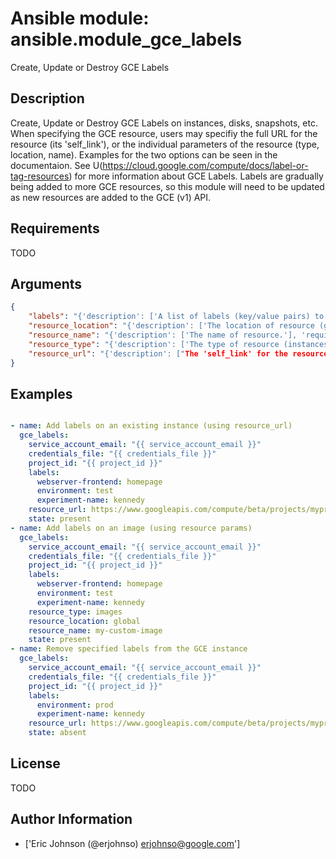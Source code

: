 # Ansible module: ansible.module_gce_labels


Create, Update or Destroy GCE Labels

## Description

Create, Update or Destroy GCE Labels on instances, disks, snapshots, etc. When specifying the GCE resource, users may specifiy the full URL for the resource (its 'self_link'), or the individual parameters of the resource (type, location, name). Examples for the two options can be seen in the documentaion. See U(https://cloud.google.com/compute/docs/label-or-tag-resources) for more information about GCE Labels. Labels are gradually being added to more GCE resources, so this module will need to be updated as new resources are added to the GCE (v1) API.

## Requirements

TODO

## Arguments

``` json
{
    "labels": "{'description': ['A list of labels (key/value pairs) to add or remove for the resource.'], 'required': False}",
    "resource_location": "{'description': ['The location of resource (global, us-central1-f, etc.)'], 'required': False}",
    "resource_name": "{'description': ['The name of resource.'], 'required': False}",
    "resource_type": "{'description': ['The type of resource (instances, disks, snapshots, images)'], 'required': False}",
    "resource_url": "{'description': ["The 'self_link' for the resource (instance, disk, snapshot, etc)"], 'required': False}",
}
```

## Examples


``` yaml

- name: Add labels on an existing instance (using resource_url)
  gce_labels:
    service_account_email: "{{ service_account_email }}"
    credentials_file: "{{ credentials_file }}"
    project_id: "{{ project_id }}"
    labels:
      webserver-frontend: homepage
      environment: test
      experiment-name: kennedy
    resource_url: https://www.googleapis.com/compute/beta/projects/myproject/zones/us-central1-f/instances/example-instance
    state: present
- name: Add labels on an image (using resource params)
  gce_labels:
    service_account_email: "{{ service_account_email }}"
    credentials_file: "{{ credentials_file }}"
    project_id: "{{ project_id }}"
    labels:
      webserver-frontend: homepage
      environment: test
      experiment-name: kennedy
    resource_type: images
    resource_location: global
    resource_name: my-custom-image
    state: present
- name: Remove specified labels from the GCE instance
  gce_labels:
    service_account_email: "{{ service_account_email }}"
    credentials_file: "{{ credentials_file }}"
    project_id: "{{ project_id }}"
    labels:
      environment: prod
      experiment-name: kennedy
    resource_url: https://www.googleapis.com/compute/beta/projects/myproject/zones/us-central1-f/instances/example-instance
    state: absent

```

## License

TODO

## Author Information
  - ['Eric Johnson (@erjohnso) <erjohnso@google.com>']
